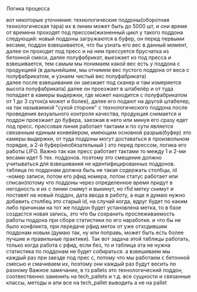 Логика процесса

вот некоторые уточнения:
технологические поддоны(оборотная технологическая тара) их в линии может быть до 5000 шт,
и они время от времени проходят под прессом(жизненный цикл у такого поддона следующий:
новый поддоны загружаются в буфер, он перед первыми весами, поддон взвешивается, что бы узнать его вес в данный момент,
далее он проходит под пресс и на нем прессуется брусчатка из бетонной смеси, далее полуфабрикат,
выезжает из под пресса и взвешивается, тем самым мы понимаем какой вес есть у поддона с продукцией
(в дальнейшем, мы отнимем вес пустого поддона от веса с полуфабрикатом, и узнаем чистый вес полуфабриката)  
далее после взвешивания он заезжает под сканер и там измеряется высота полуфабриката) далее он проезжает
в штабелёр и от туда попадает в камеры выдержки, где может находится с полуфабрикатом от 1 до 3 суток(а может и более),
далее его подают на другой штабелер, на так называемой "сухой стороне" с технологического поддона после проведения
визуального контроля качества, продукция снимается и поддон проезжает до буфера, заезжая в него или минуя его сразу
едет под пресс. прессовая линия работает тактами и по сути является связанным единым конвейером, имеющим основной
разрыв(буфер) это камеры выдержки, от туда поддоны могут доставаться в произвольном порядке,
а 2-й буфер(необязательный ) это перед прессом, логика его работы LIFO. Важно так как пресс работает тактами то
между 1 и 2-ми весами идет 5 тех. поддонов. поэтому это смещение должно учитываться для взвешивания
не идентифицированных поддонов. таблица по поддонам должна быть не такая содержать столбцы, id -номер записи,
потом его рфид номера, потом статус работает или списан(потому что поддоны через определенное время придут
в негодность и их с линии снимут и выкинут, но rfid метку снимут и поставят на новый поддон, дата ввода в работу,
а еще я думаю нужно добавить столбец это старый id, на случай когда, вдруг будет по каким либо причинам
на тот же поддон будет установлена метка, то в базе создастся новая запись, это что бы сохранить прослеживаемость
работы поддона при сборе статистики по его наработке. и что бы не было конфликта, при передаче рфид меток
от уже отходившим поддонам новым.(думаю так, ну или поправь, может быть есть более лучшие и правильные практики).
Так вот задача этой таблицы работать, только когда работа с рфид, если без, то и таблица эта не нужна статистика
по поддонам не будет собираться. а взвешиваем мы каждый раз при заезде под прес с, потому что мы работаем
с бетонной смесью и смачиваем их, поэтому они каждый раз будут весить по разному
Важное замечание, в тз pallets это технологический поддон, соотвественно заменить на tech_pallets и т.д.
все сущности и связанные классы, методы и апи все на tech_pallet выводить а не на pallet